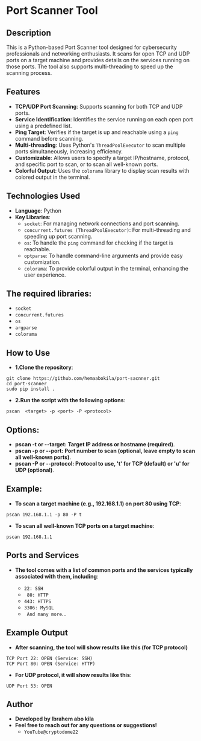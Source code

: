 # Port Scanner Tool

## Description
This is a Python-based Port Scanner tool designed for cybersecurity professionals and networking enthusiasts. It scans for open TCP and UDP ports on a target machine and provides details on the services running on those ports. The tool also supports multi-threading to speed up the scanning process.

## Features
- **TCP/UDP Port Scanning**: Supports scanning for both TCP and UDP ports.
- **Service Identification**: Identifies the service running on each open port using a predefined list.
- **Ping Target**: Verifies if the target is up and reachable using a `ping` command before scanning.
- **Multi-threading**: Uses Python's `ThreadPoolExecutor` to scan multiple ports simultaneously, increasing efficiency.
- **Customizable**: Allows users to specify a target IP/hostname, protocol, and specific port to scan, or to scan all well-known ports.
- **Colorful Output**: Uses the `colorama` library to display scan results with colored output in the terminal.

## Technologies Used
- **Language**: Python
- **Key Libraries**:
  - `socket`: For managing network connections and port scanning.
  - `concurrent.futures (ThreadPoolExecutor)`: For multi-threading and speeding up port scanning.
  - `os`: To handle the `ping` command for checking if the target is reachable.
  - `optparse`: To handle command-line arguments and provide easy customization.
  - `colorama`: To provide colorful output in the terminal, enhancing the user experience.

## The required libraries:

  - `socket`
  - `concurrent.futures`
  - `os`
  - `argparse`
  - `colorama`
## How to Use
- **1.Clone the repository**:
```
git clone https://github.com/hemaabokila/port-sacnner.git
cd port-scanner
sudo pip install .
```
- **2.Run the script with the following options**:
```
pscan  <target> -p <port> -P <protocol>

```

## Options:
- **pscan -t or --target: Target IP address or hostname (required)**.
- **pscan -p or --port: Port number to scan (optional, leave empty to scan all well-known ports)**.
- **pscan -P or --protocol: Protocol to use, 't' for TCP (default) or 'u' for UDP (optional)**.
## Example:
- **To scan a target machine (e.g., 192.168.1.1) on port 80 using TCP**:
```
pscan 192.168.1.1 -p 80 -P t
```
- **To scan all well-known TCP ports on a target machine**:
```
pscan 192.168.1.1
```
## Ports and Services
- **The tool comes with a list of common ports and the services typically associated with them, including**:

  - `22: SSH`
  - ` 80: HTTP`
  - `443: HTTPS`
  - `3306: MySQL`
  - ` And many more`...
## Example Output
- **After scanning, the tool will show results like this (for TCP protocol)**
```
TCP Port 22: OPEN (Service: SSH)
TCP Port 80: OPEN (Service: HTTP)
```
- **For UDP protocol, it will show results like this**:
```
UDP Port 53: OPEN
```
## Author
- **Developed by Ibrahem abo kila**
- **Feel free to reach out for any questions or suggestions!**
  - `YouTube@cryptodome22`





